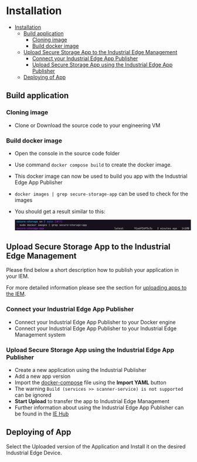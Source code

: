 # Installation

- [Installation](#installation)
  - [Build application](#build-application)
    - [Cloning image](#cloning-image)
    - [Build docker image](#build-docker-image)
  - [Upload Secure Storage App to the Industrial Edge Management](#upload-secure-storage-app-to-the-industrial-edge-management)
    - [Connect your Industrial Edge App Publisher](#connect-your-industrial-edge-app-publisher)
    - [Upload Secure Storage App using the Industrial Edge App Publisher](#upload-secure-storage-app-using-the-industrial-edge-app-publisher)
  - [Deploying of App](#deploying-of-app)

## Build application

### Cloning image

- Clone or Download the source code to your engineering VM

### Build docker image

- Open the console in the source code folder
- Use command `docker compose build` to create the docker image.
- This docker image can now be used to build you app with the Industrial Edge App Publisher
- `docker images | grep secure-storage-app` can be used to check for the images
- You should get a result similar to this:

  ![deploy VFC](./graphics/docker_images_securestorageapp.png)

## Upload Secure Storage App to the Industrial Edge Management

Please find below a short description how to publish your application in your IEM.

For more detailed information please see the section for [uploading apps to the IEM](https://github.com/industrial-edge/upload-app-to-iem).

### Connect your Industrial Edge App Publisher

- Connect your Industrial Edge App Publisher to your Docker engine
- Connect your Industrial Edge App Publisher to your Industrial Edge Management system

### Upload Secure Storage App using the Industrial Edge App Publisher

- Create a new application using the Industrial Publisher
- Add a new app version
- Import the [docker-compose](../docker-compose.yml) file using the **Import YAML** button
- The warning `Build (services >> scanner-service) is not supported` can be ignored
- **Start Upload** to transfer the app to Industrial Edge Management
- Further information about using the Industrial Edge App Publisher can be found in the [IE Hub](https://iehub.eu1.edge.siemens.cloud/documents/appPublisher/en/start.html)

## Deploying of App

Select the Uploaded version of the Application and Install it on the desired Industrial Edge Device.
